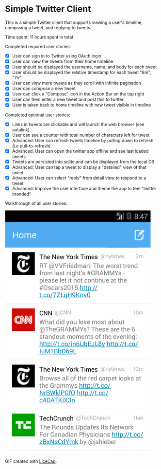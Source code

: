 # Simple Twitter Client

This is a simple Twitter client that supports viewing a user's timeline, composing a tweet, and replying to tweets.

Time spent: 11 hours spent in total

Completed required user stories:

* [x] User can sign in to Twitter using OAuth login
* [x] User can view the tweets from their home timeline
* [x] User should be displayed the username, name, and body for each tweet
* [x] User should be displayed the relative timestamp for each tweet "8m", "7h"
* [x] User can view more tweets as they scroll with infinite pagination
* [x] User can compose a new tweet
* [x] User can click a “Compose” icon in the Action Bar on the top right
* [x] User can then enter a new tweet and post this to twitter
* [x] User is taken back to home timeline with new tweet visible in timeline

Completed optional user stories:

* [x] Links in tweets are clickable and will launch the web browser (see autolink)
* [x] User can see a counter with total number of characters left for tweet
* [x] Advanced: User can refresh tweets timeline by pulling down to refresh (i.e pull-to-refresh)
* [x] Advanced: User can open the twitter app offline and see last loaded tweets
* [x] Tweets are persisted into sqlite and can be displayed from the local DB
* [x] Advanced: User can tap a tweet to display a "detailed" view of that tweet
* [x] Advanced: User can select "reply" from detail view to respond to a tweet
* [x] Advanced: Improve the user interface and theme the app to feel "twitter branded"

Walkthrough of all user stories:

![Video Walkthrough](demo.gif)

GIF created with [LiceCap](http://www.cockos.com/licecap/).